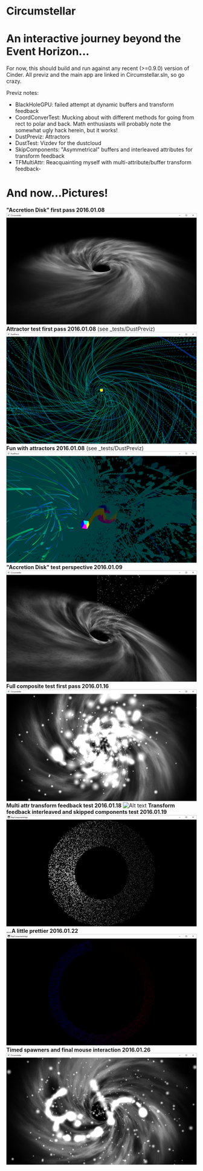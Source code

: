 # Circumstellar
# An interactive journey beyond the Event Horizon...

For now, this should build and run against any recent (>=0.9.0) version of Cinder. All previz and the main app are linked in Circumstellar.sln, so go crazy. 

Previz notes:
- BlackHoleGPU: failed attempt at dynamic buffers and transform feedback
- CoordConverTest: Mucking about with different methods for going from rect to polar and back. Math enthusiasts will probably note the somewhat ugly hack herein, but it works!
- DustPreviz: Attractors
- DustTest: Vizdev for the dustcloud
- SkipComponents: "Asymmetrical" buffers and interleaved attributes for transform feedback
- TFMultiAttr: Reacquainting myself with multi-attribute/buffer transform feedback- 

# And now...Pictures!
**"Accretion Disk" first pass 2016.01.08**
![Alt text](/content/doc/circumstellar_2016_01_08.png?raw=true "Optional Title")
**Attractor test first pass 2016.01.08** (see _tests/DustPreviz)
![Alt text](/content/doc/circumstellar_dust_test_2016_01_08.png?raw=true "Optional Title")
**Fun with attractors 2016.01.08** (see _tests/DustPreviz)
![Alt text](/content/doc/circumstellar_dust_test_2016_01_08_02.png?raw=true "Optional Title")
**"Accretion Disk" test perspective 2016.01.09**
![Alt text](/content/doc/circumstellar_2016_01_09.png?raw=true "Optional Title")
**Full composite test first pass 2016.01.16**
![Alt text](/content/doc/circumstellar_2016_01_16.png?raw=true "Optional Title")
**Multi attr transform feedback test 2016.01.18**
![Alt text](/content/doc/multi_attr_tf_2016_01_18.png?raw=true "Optional Title")
**Transform feedback interleaved and skipped components test 2016.01.19**
![Alt text](/content/doc/testing_glsl_attr_mapping.png?raw=true "Optional Title")
**...A little prettier 2016.01.22**
![Alt text](/content/doc/skip_components_2016_01_22.png?raw=true "Optional Title")
**Timed spawners and final mouse interaction 2016.01.26**
![Alt text](/content/doc/timed_spawn_2016_01_26.png?raw=true "Optional Title")

